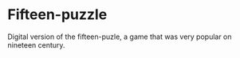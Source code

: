 # Fifteen-puzzle

Digital version of the fifteen-puzle, a game that was very popular on nineteen century.


